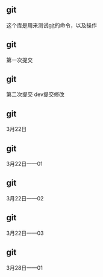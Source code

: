 ## git

这个库是用来测试[git](https://git-scm.com/book/zh/v2)的命令，以及操作

## git
第一次提交

## git
第二次提交
dev提交修改

## git
3月22日

## git
3月22日——01

## git
3月22日——02

## git
3月22日——03

## git
3月28日——01